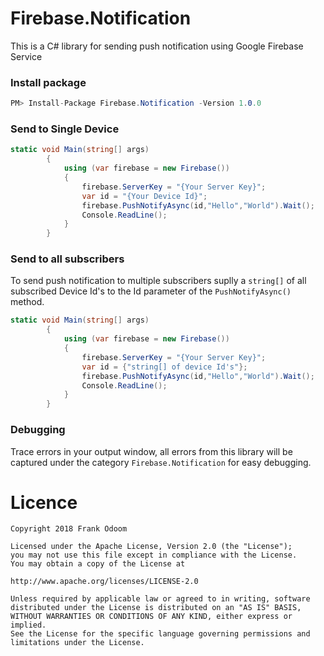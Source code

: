 # Firebase.Notification
This is a C# library for sending push notification using Google Firebase Service


### Install package
```c#
PM> Install-Package Firebase.Notification -Version 1.0.0
```
### Send to Single Device
``` c#
static void Main(string[] args)
        {
            using (var firebase = new Firebase())
            {
                firebase.ServerKey = "{Your Server Key}";
                var id = "{Your Device Id}";
                firebase.PushNotifyAsync(id,"Hello","World").Wait();
                Console.ReadLine();
            }               
        }
 ```
        
        
        
 ### Send to all subscribers
 To send push notification to multiple subscribers suplly a `string[]` of all subscribed Device Id's to the Id parameter of the `PushNotifyAsync()` method.
``` c#
static void Main(string[] args)
        {
            using (var firebase = new Firebase())
            {
                firebase.ServerKey = "{Your Server Key}";
                var id = {"string[] of device Id's"};
                firebase.PushNotifyAsync(id,"Hello","World").Wait();
                Console.ReadLine();
            }               
        }
```

### Debugging
Trace errors in your output window, all errors from this library will be captured under the category `Firebase.Notification` for easy debugging.


# Licence

```
Copyright 2018 Frank Odoom

Licensed under the Apache License, Version 2.0 (the "License");
you may not use this file except in compliance with the License.
You may obtain a copy of the License at

http://www.apache.org/licenses/LICENSE-2.0

Unless required by applicable law or agreed to in writing, software
distributed under the License is distributed on an "AS IS" BASIS,
WITHOUT WARRANTIES OR CONDITIONS OF ANY KIND, either express or implied.
See the License for the specific language governing permissions and
limitations under the License.
````

